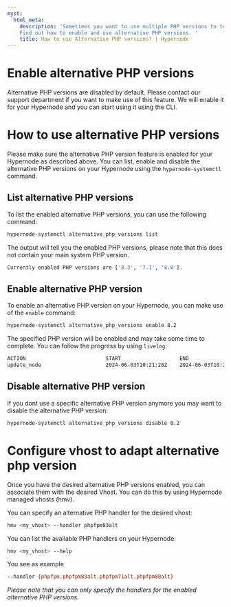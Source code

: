 ```yaml
---
myst:
  html_meta:
    description: 'Sometimes you want to use multiple PHP versions to test a Magento update as Example. 
    Find out how to enable and use alternative PHP versions. '
    title: How to use Alternative PHP versions? | Hypernode
---
```


# Enable alternative PHP versions
Alternative PHP versions are disabled by default. Please contact our support department if you want to make use of this feature. 
We will enable it for your Hypernode and you can start using it using the CLI.

# How to use alternative PHP versions
Please make sure the alternative PHP version feature is enabled for your Hypernode as described above.
You can list, enable and disable the alternative PHP versions on your Hypernode using the `hypernode-systemctl` command.

## List alternative PHP versions
To list the enabled alternative PHP versions, you can use the following command:
```bash
hypernode-systemctl alternative_php_versions list
```

The output will tell you the enabled PHP versions, please note that this does not contain your main system PHP version.

```bash
Currently enabled PHP versions are ['8.3', '7.1', '8.0'].
```


## Enable alternative PHP version
To enable an alternative PHP version on your Hypernode, you can make use of the `enable` command:

```bash
hypernode-systemctl alternative_php_versions enable 8.2
````

The specified PHP version will be enabled and may take some time to complete. You can follow the progress by using `livelog`:

```bash
ACTION                          START                   END                     STATE           TASKS   RUNNING
update_node                     2024-06-03T10:21:28Z    2024-06-03T10:21:32Z    running         7/9     php_update_node_to_update_flow
```

## Disable alternative PHP version
If you dont use a specific alternative PHP version anymore you may want to disable the alternative PHP version:

```bash
hypernode-systemctl alternative_php_versions disable 8.2
```

# Configure vhost to adapt alternative php version
Once you have the desired alternative PHP versions enabled, you can associate them with the desired Vhost.
You can do this by using Hypernode managed vhosts (hmv). 

You can specify an alternative PHP handler for the desired vhost:

```bash
hmv <my_vhost> --handler phpfpm83alt
```

You can list the available PHP handlers on your Hypernode:

```bash
hmv <my_vhost> --help
```

You see as example 
```bash
--handler {phpfpm,phpfpm83alt,phpfpm71alt,phpfpm80alt}
```

*Please note that you can only specify the handlers for the enabled alternative PHP versions.*
